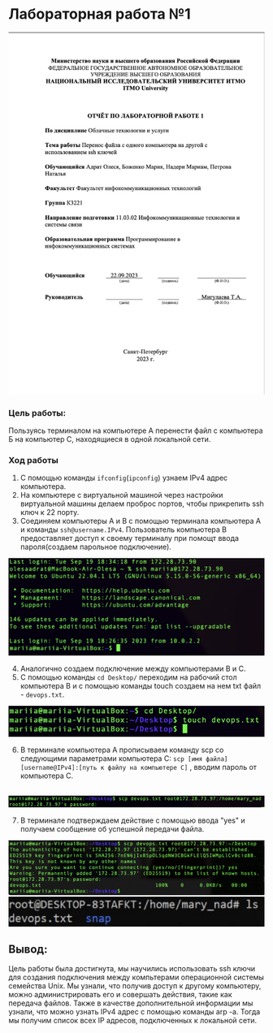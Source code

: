 # Лабораторная работа №1

<img src="/pics/titul.png" alt="Титульный лист">

### Цель работы: 
Пользуясь терминалом на компьютере А перенести файл с компьютера Б на компьютер С, находящиеся в одной локальной сети.


### Ход работы
1) С помощью команды `ifconfig`(`ipconfig`) узнаем IPv4 адрес компьютера. 
2) На компьютере с виртуальной машиной через настройки виртуальной машины делаем проброс портов, чтобы прикрепить ssh ключ к 22 порту.
3) Соединяем компьютеры А и В с помощью терминала компьютера А и команды `ssh@username.IPv4`. Пользователь компьютера В предоставляет доступ к своему терминалу при помощт ввода пароля(создаем парольное подключение).
<img src="/pics/1.png" alt="">

4) Аналогично создаем подключение между компьютерами В и С.
5) С помощью команды `cd Desktop/` переходим на рабочий стол компьютера В и с помощью команды touch создаем на нем txt файл - `devops.txt`.
<img src="/pics/2.png" alt="">

6) В терминале компьютера А прописываем команду scp со следующими параметрами компьютера С: `scp [имя файла] [username@IPv4]:[путь к файлу на компьютере С]` , вводим пароль от компьютера С.
<img src="/pics/3.png" alt="">
<img src="/pics/4.png" alt="">

7) В терминале подтверждаем действие с помощью ввода "yes" и получаем сообщение об успешной передачи файла.
<img src="/pics/5.png" alt="">
<img src="/pics/6.png" alt="">

## Вывод: 
Цель работы была достигнута, мы научились использовать ssh ключи для создания подключения между компьтерами операционной системы семейства Unix. Мы узнали, что получив доступ к другому компьютеру, можно администрировать его и совершать действия, такие как передача файлов. Также в качестве дополнительной информации мы узнали, что можно узнать IPv4 адрес c помощью команды arp -a. Тогда мы получим список всех IP адресов, подключенных к локальной сети.

